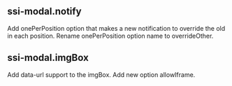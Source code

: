 ## ssi-modal.notify
 Add onePerPosition option that makes a new notification to override the old in each position.
 Rename onePerPosition option name to overrideOther.


## ssi-modal.imgBox
 Add data-url support to the imgBox.
 Add new option allowIframe.